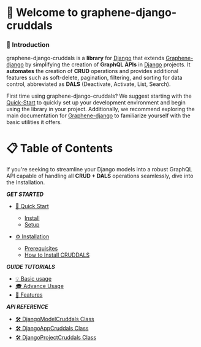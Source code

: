 # 🚀 Welcome to graphene-django-cruddals


### 📝 Introduction

graphene-django-cruddals is a **library** for [Django] that extends [Graphene-django] by simplifying the creation of **GraphQL APIs** in [Django] projects. It **automates** the creation of **CRUD** operations and provides additional features such as soft-delete, pagination, filtering, and sorting for data control, abbreviated as **DALS** (Deactivate, Activate, List, Search).

First time using graphene-django-cruddals? We suggest starting with the [Quick-Start] to quickly set up your development environment and begin using the library in your project. Additionally, we recommend exploring the main documentation for [Graphene-django] to familiarize yourself with the basic utilities it offers.

[Quick-Start]:GET-STARTED/Quick-Start.md
[Graphene-django]:https://docs.graphene-python.org/projects/django/en/latest/#
[Django]: https://www.djangoproject.com/

# 📋 Table of Contents

If you're seeking to streamline your Django models into a robust GraphQL API capable of handling all **CRUD + DALS** operations seamlessly, dive into the Installation.

***GET STARTED***

- [🏁 Quick Start](GET-STARTED/Quick-Start.md)
    - [Install](GET-STARTED/Quick-Start.md#install)
    - [Setup](GET-STARTED/Quick-Start.md#setup)

- [⚙️ Installation](GET-STARTED/Installation.md#installation-step-by-step)
    - [Prerequisites](GET-STARTED/Installation.md#prerequisites)
    - [How to Install CRUDDALS](GET-STARTED/Installation.md#graphene-django-cruddals)

***GUIDE TUTORIALS***

- [💡 Basic usage](GUIDE-TUTORIALS/Basic-Usage.md)
- [🎓 Advance Usage](GUIDE-TUTORIALS/Advance-Usage.md)
- [🌟 Features](GUIDE-TUTORIALS/Features.md)

***API REFERENCE***

- [🛠️ DjangoModelCruddals Class](API-REFERENCE/django-model-cruddals.md)
- [🛠️ DjangoAppCruddals Class](API-REFERENCE/django-app-cruddals.md)
- [🛠️ DjangoProjectCruddals Class](API-REFERENCE/django-project-cruddals.md)
